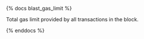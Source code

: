 {% docs blast_gas_limit %}

Total gas limit provided by all transactions in the block.

{% enddocs %}